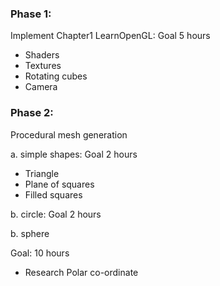 ### Phase 1:

Implement Chapter1 LearnOpenGL: Goal 5 hours

- Shaders
- Textures
- Rotating cubes
- Camera

### Phase 2:

Procedural mesh generation

a. simple shapes: Goal 2 hours

- Triangle
- Plane of squares
- Filled squares

b. circle: Goal 2 hours

b. sphere

Goal: 10 hours
- Research Polar co-ordinate

